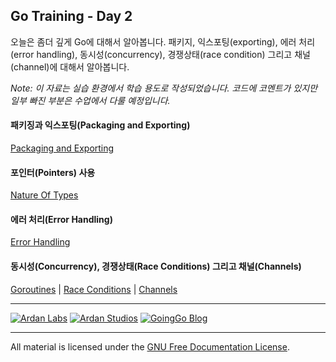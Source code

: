 ## Go Training - Day 2
오늘은 좀더 깊게 Go에 대해서 알아봅니다. 패키지, 익스포팅(exporting), 에러 처리(error handling), 동시성(concurrency), 경쟁상태(race condition) 그리고 채널(channel)에 대해서 알아봅니다.

*Note: 이 자료는 실습 환경에서 학습 용도로 작성되었습니다. 코드에 코멘트가 있지만 일부 빠진 부분은 수업에서 다룰 예정입니다.*

#### 패키징과 익스포팅(Packaging and Exporting)
[Packaging and Exporting](../04-packaging_exporting/readme.md)

#### 포인터(Pointers) 사용
[Nature Of Types](../05-using_pointers/readme.md)

#### 에러 처리(Error Handling)
[Error Handling](../06-error_handling/readme.md)

#### 동시성(Concurrency), 경쟁상태(Race Conditions) 그리고 채널(Channels)
[Goroutines](../07-concurrency_channels/01-goroutines/readme.md) | 
[Race Conditions](../07-concurrency_channels/02-race_conditions/readme.md) | 
[Channels](../07-concurrency_channels/03-channels/readme.md)

___
[![Ardan Labs](images/ggt_logo.png)](http://www.ardanlabs.com)
[![Ardan Studios](images/ardan_logo.png)](http://www.ardanstudios.com)
[![GoingGo Blog](images/ggb_logo.png)](http://www.goinggo.net)
___
All material is licensed under the [GNU Free Documentation License](https://github.com/ArdanStudios/gotraining/blob/master/LICENSE).
